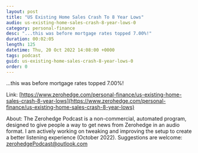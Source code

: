 ```yaml
---
layout: post
title: "US Existing Home Sales Crash To 8 Year Lows"
audio: us-existing-home-sales-crash-8-year-lows-0
category: personal-finance
desc: "...this was before mortgage rates topped 7.00%!"
duration: 00:02:05
length: 125
datetime: Thu, 20 Oct 2022 14:08:00 +0000
tags: podcast
guid: us-existing-home-sales-crash-8-year-lows-0
order: 0
---
```

...this was before mortgage rates topped 7.00%!

Link: [https://www.zerohedge.com/personal-finance/us-existing-home-sales-crash-8-year-lows](https://www.zerohedge.com/personal-finance/us-existing-home-sales-crash-8-year-lows)

About: The Zerohedge Podcast is a non-commercial, automated program, designed to give people a way to get news from Zerohedge in an audio format.  I am actively working on tweaking and improving the setup to create a better listening experience (October 2022).  Suggestions are welcome: [zerohedgePodcast@outlook.com](mailto:zerohedgePodcast@outlook.com)
